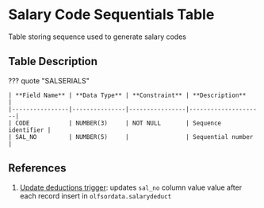 # Salary Code Sequentials Table

Table storing sequence used to generate salary codes

## Table Description

??? quote "SALSERIALS"

    | **Field Name** | **Data Type** | **Constraint** | **Description**     |
    |----------------|---------------|----------------|---------------------|
    | CODE           | NUMBER(3)     | NOT NULL       | Sequence identifier |
    | SAL_NO         | NUMBER(5)     |                | Sequential number   |

## References

1. [Update deductions trigger](../../ext/tables/agent_report.md#update-deductions): updates `sal_no` column value value after each record insert in `olfsordata.salarydeduct`

